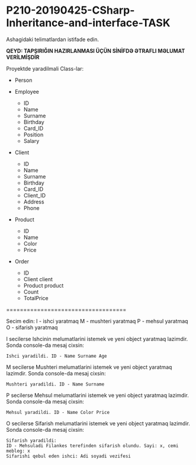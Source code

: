 # P210-20190425-CSharp-Inheritance-and-interface-TASK

Ashagidaki telimatlardan istifade edin. 

**QEYD: TAPŞIRIĞIN HAZIRLANMASI ÜÇÜN SİNİFDƏ ƏTRAFLI MƏLUMAT VERİLMİŞDİR**


Proyektde yaradilmali Class-lar:

- Person
- Employee
	- ID
	- Name
	- Surname
	- Birthday
	- Card_ID
	- Position
	- Salary
- Client
	- ID
	- Name
	- Surname
	- Birthday
	- Card_ID
	- Client_ID
	- Address
	- Phone
	
- Product
	- ID
	- Name
	- Color
	- Price
- Order
	- ID
	- Client client
	- Product product
	- Count
    - TotalPrice




===================================

Secim edin:
	I - ishci yaratmaq
	M - mushteri yaratmaq
	P - mehsul yaratmaq
	O - sifarish yaratmaq
	
I secilerse Ishcinin melumatlarini istemek ve yeni object yaratmaq lazimdir. Sonda console-da mesaj cixsin: 

```
Ishci yaradildi. ID - Name Surname Age
``` 

M secilerse Mushteri melumatlarini istemek ve yeni object yaratmaq lazimdir. Sonda console-da mesaj cixsin: 

```
Mushteri yaradildi. ID - Name Surname
```

P secilerse Mehsul melumatlarini istemek ve yeni object yaratmaq lazimdir. Sonda console-da mesaj cixsin: 

```
Mehsul yaradildi. ID - Name Color Price
```

O secilerse Sifarish melumatlarini istemek ve yeni object yaratmaq lazimdir. Sonda console-da mesaj cixsin: 

```
Sifarish yaradildi:
ID - Mehsuladi Filankes terefinden sifarish olundu. Sayi: x, cemi mebleg: x
Sifarishi qebul eden ishci: Adi soyadi vezifesi
```






